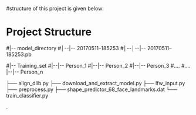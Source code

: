 #structure of this project is given below:
# Project Structure

#|-- model_directory
#│--|-- 20170511–185253
#│--│--|-- 20170511–185253.pb

#|-- Training_set
#|--|-- Person_1
#|--|-- Person_2
#|--|-- Person_3
#....
#....
|--|-- Person_n


├── align_dlib.py
├── download_and_extract_model.py
├── lfw_input.py
├── preprocess.py
├── shape_predictor_68_face_landmarks.dat
└── train_classifier.py

.
